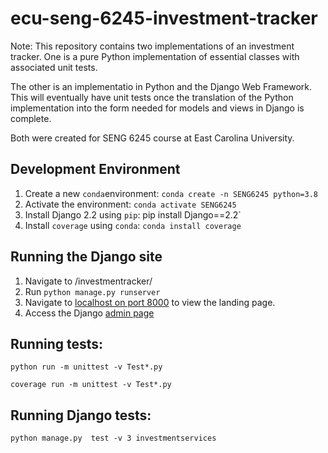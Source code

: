 # ecu-seng-6245-investment-tracker
Note: This repository contains two implementations of an investment tracker. One is a pure Python implementation of essential classes with associated unit tests.

The other is an implementatio in Python and the Django Web Framework. This will eventually have unit tests once the translation of the Python implementation into the form needed for models and views in Django is complete.

Both were created for SENG 6245 course at East Carolina University.
## Development Environment
1. Create a new `conda`environment: `conda create -n SENG6245 python=3.8`
2. Activate the environment: `conda activate SENG6245`
3. Install Django 2.2 using `pip`: pip install Django==2.2`
4. Install `coverage` using `conda`: `conda install coverage`

## Running the Django site
1. Navigate to /investmentracker/
2. Run `python manage.py runserver`
3. Navigate to [localhost on port 8000](http://127.0.0.1:8000) to view the landing page.
4. Access the Django [admin page](http://127.0.0.1:8000/admin)

## Running tests:

`python run -m unittest -v Test*.py`

`coverage run -m unittest -v Test*.py`

## Running Django tests:
`python manage.py  test -v 3 investmentservices`
